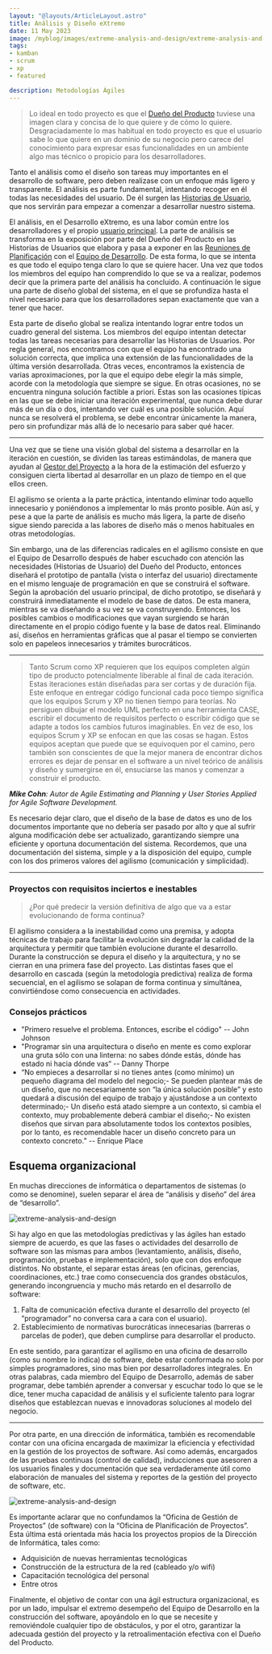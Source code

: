 ```yaml
---
layout: "@layouts/ArticleLayout.astro"
title: Análisis y Diseño eXtremo
date: 11 May 2023
image: /myblog/images/extreme-analysis-and-design/extreme-analysis-and-design.png
tags:
- kamban
- scrum
- xp
- featured

description: Metodologías Ágiles
---
```


>Lo ideal en todo proyecto es que el [Dueño del Producto](https://caribestic.github.io/scrum/roles/product-owner.html) tuviese una imagen clara y concisa de lo que quiere y de cómo lo quiere. Desgraciadamente lo mas habitual en todo proyecto es que el usuario sabe lo que quiere en un dominio de su negocio pero carece del conocimiento para expresar esas funcionalidades en un ambiente algo mas técnico o propicio para los desarrolladores.

Tanto el análisis como el diseño son tareas muy importantes en el desarrollo de software, pero deben realizase con un enfoque más ligero y transparente. El análisis es parte fundamental, intentando recoger en él todas las necesidades del usuario. De él surgen las [Historias de Usuario](https://caribestic.github.io/scrum/artifacts/user-stories.html), que nos servirán para empezar a comenzar a desarrollar nuestro sistema.

El análisis, en el Desarrollo eXtremo, es una labor común entre los desarrolladores y el propio [usuario principal](https://caribestic.github.io/scrum/roles/product-owner.html). La parte de análisis se transforma en la exposición por parte del Dueño del Producto en las Historias de Usuarios que elabora y pasa a exponer en las [Reuniones de Planificación](https://caribestic.github.io/scrum/events/sprint-planning.html) con el [Equipo de Desarrollo](https://caribestic.github.io/scrum/roles/development-team.html). De esta forma, lo que se intenta es que todo el equipo tenga claro lo que se quiere hacer. Una vez que todos los miembros del equipo han comprendido lo que se va a realizar, podemos decir que la primera parte del análisis ha concluido. A continuación le sigue una parte de diseño global del sistema, en el que se profundiza hasta el nivel necesario para que los desarrolladores sepan exactamente que van a tener que hacer.

Esta parte de diseño global se realiza intentando lograr entre todos un cuadro general del sistema. Los miembros del equipo intentan detectar todas las tareas necesarias para desarrollar las Historias de Usuarios. Por regla general, nos encontramos con que el equipo ha encontrado una solución correcta, que implica una extensión de las funcionalidades de la última versión desarrollada. Otras veces, encontramos la existencia de varias aproximaciones, por la que el equipo debe elegir la más simple, acorde con la metodología que siempre se sigue. En otras ocasiones, no se encuentra ninguna solución factible a priori. Estas son las ocasiones típicas en las que se debe iniciar una iteración experimental, que nunca debe durar más de un día o dos, intentando ver cuál es una posible solución. Aquí nunca se resolverá el problema, se debe encontrar únicamente la manera, pero sin profundizar más allá de lo necesario para saber qué hacer.

---

Una vez que se tiene una visión global del sistema a desarrollar en la iteración en cuestión, se dividen las tareas estimándolas, de manera que ayudan al [Gestor del Proyecto](https://caribestic.github.io/scrum/roles/project-manager.html) a la hora de la estimación del esfuerzo y consiguen cierta libertad al desarrollar en un plazo de tiempo en el que ellos creen.

El agilismo se orienta a la parte práctica, intentando eliminar todo aquello innecesario y poniéndonos a implementar lo más pronto posible. Aún así, y pese a que la parte de análisis es mucho más ligera, la parte de diseño sigue siendo parecida a las labores de diseño más o menos habituales en otras metodologías.

Sin embargo, una de las diferencias radicales en el agilismo consiste en que el Equipo de Desarrollo después de haber escuchado con atención las
necesidades (Historias de Usuario) del Dueño del Producto, entonces diseñará el prototipo de pantalla (vista o interfaz del usuario) directamente en el mismo lenguaje de programación en que se construirá el software. Según la aprobación del usuario principal, de dicho prototipo, se diseñará y construirá inmediatamente el modelo de base de datos. De esta manera, mientras se va diseñando a su vez se va construyendo. Entonces, los posibles cambios o modificaciones que vayan surgiendo se harán directamente en el propio código fuente y la base de datos real. Eliminando así, diseños en herramientas gráficas que al pasar el tiempo se convierten solo en papeleos innecesarios y trámites burocráticos.

---

>Tanto Scrum como XP requieren que los equipos completen algún tipo de producto potencialmente liberable al final de cada iteración. Estas iteraciones están diseñadas para ser cortas y de duración fija. Este enfoque en entregar código funcional cada poco tiempo significa que los equipos Scrum y XP no tienen tiempo para teorías. No persiguen dibujar el modelo UML perfecto en una herramienta CASE, escribir el documento de requisitos perfecto o escribir código que se adapte a todos los cambios futuros imaginables. En vez de eso, los equipos Scrum y XP se enfocan en que las cosas se hagan. Estos equipos aceptan que puede que se equivoquen por el camino, pero también son conscientes de que la mejor manera de encontrar dichos errores es dejar de pensar en el software a un nivel teórico de análisis y diseño y sumergirse en él, ensuciarse las manos y comenzar a construir el producto.

_**Mike Cohn**: Autor de Agile Estimating and Planning y User Stories Applied for Agile Software Development._

Es necesario dejar claro, que el diseño de la base de datos es uno de los documentos importante que no debería ser pasado por alto y que al sufrir alguna modificación debe ser actualizado, garantizando siempre una eficiente y oportuna documentación del sistema. Recordemos, que una documentación del sistema, simple y a la disposición del equipo, cumple con los dos primeros valores del agilismo (comunicación y simplicidad).

---

<h3>Proyectos con requisitos inciertos e inestables</h3>

>¿Por qué predecir la versión definitiva de algo que va a estar evolucionando de forma continua?

El agilismo considera a la inestabilidad como una premisa, y adopta técnicas de trabajo para facilitar la evolución sin degradar la calidad de la arquitectura y permitir que también evolucione durante el desarrollo. Durante la construcción se depura el diseño y la arquitectura, y no se cierran en una primera fase del proyecto. Las distintas fases que el desarrollo en cascada (según la metodología predictiva) realiza de forma secuencial, en el agilismo se solapan de forma continua y simultánea, convirtiéndose como consecuencia en actividades.

<h3>Consejos prácticos</h3>

- "Primero resuelve el problema. Entonces, escribe el código" -- John Johnson
- "Programar sin una arquitectura o diseño en mente es como explorar una gruta sólo con una linterna: no sabes dónde estás, dónde has estado ni
hacia dónde vas“ -- Danny Thorpe
- “No empieces a desarrollar si no tienes antes (como mínimo) un pequeño diagrama del modelo del negocio;- Se pueden plantear más de un diseño,
que no necesariamente son “la única solución posible” y esto quedará a discusión del equipo de trabajo y ajustándose a un contexto determinado;-
Un diseño está atado siempre a un contexto, si cambia el contexto, muy probablemente deberá cambiar el diseño;- No existen diseños que sirvan
para absolutamente todos los contextos posibles, por lo tanto, es recomendable hacer un diseño concreto para un contexto concreto.” -- Enrique Place

<h2>Esquema organizacional</h2>

En muchas direcciones de informática o departamentos de sistemas (o como se denomine), suelen separar el área de “análisis y diseño” del área de
“desarrollo”. 

![extreme-analysis-and-design](/myblog/images/extreme-analysis-and-design/organizational-scheme-1.jpg)

Si hay algo en que las metodologías predictivas y las ágiles han estado siempre de acuerdo, es que las fases o actividades del desarrollo de software son las mismas para ambos (levantamiento, análisis, diseño, programación, pruebas e implementación), solo que con dos enfoque distintos. No obstante, el separar estas áreas (en oficinas, gerencias, coordinaciones, etc.) trae como consecuencia dos grandes obstáculos, generando incongruencia y mucho más retardo en el desarrollo de software:

1. Falta de comunicación efectiva durante el desarrollo del proyecto (el “programador” no conversa cara a cara con el usuario).
2. Establecimiento de normativas burocráticas innecesarias (barreras o parcelas de poder), que deben cumplirse para desarrollar el producto.

En este sentido, para garantizar el agilismo en una oficina de desarrollo (como su nombre lo indica) de software, debe estar conformada no solo por
simples programadores, sino mas bien por desarrolladores integrales. En otras palabras, cada miembro del Equipo de Desarrollo, además de saber programar, debe también aprender a conversar y escuchar todo lo que se le dice, tener mucha capacidad de análisis y el suficiente talento para lograr diseños que establezcan nuevas e innovadoras soluciones al modelo del negocio.

---

Por otra parte, en una dirección de informática, también es recomendable contar con una oficina encargada de maximizar la eficiencia y efectividad en la gestión de los proyectos de software. Así como además, encargados de las pruebas continuas (control de calidad), inducciones que asesoren a los usuarios finales y documentación que sea verdaderamente útil como elaboración de manuales del sistema y reportes de la gestión del proyecto de software, etc.

![extreme-analysis-and-design](/myblog/images/extreme-analysis-and-design/organizational-scheme-2.jpg)

Es importante aclarar que no confundamos la “Oficina de Gestión de Proyectos” (de software) con la “Oficina de Planificación de Proyectos”. Esta
última está orientada más hacia los proyectos propios de la Dirección de Informática, tales como:

- Adquisición de nuevas herramientas tecnológicas
- Construcción de la estructura de la red (cableado y/o wifi)
- Capacitación tecnológica del personal
- Entre otros

Finalmente, el objetivo de contar con una ágil estructura organizacional, es por un lado, impulsar el extremo desempeño del Equipo de Desarrollo en la construcción del software, apoyándolo en lo que se necesite y removiéndole cualquier tipo de obstáculos, y por el otro, garantizar la adecuada gestión del proyecto y la retroalimentación efectiva con el Dueño del Producto.


